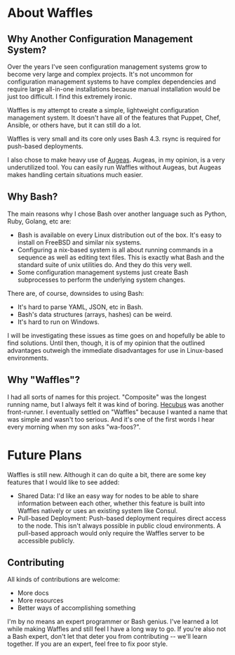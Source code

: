 # About Waffles

## Why Another Configuration Management System?

Over the years I've seen configuration management systems grow to become very large and complex projects. It's not uncommon for configuration management systems to have complex dependencies and require large all-in-one installations because manual installation would be just too difficult. I find this extremely ironic.

Waffles is my attempt to create a simple, lightweight configuration management system. It doesn't have all of the features that Puppet, Chef, Ansible, or others have, but it can still do a lot.

Waffles is very small and its core only uses Bash 4.3. rsync is required for push-based deployments.

I also chose to make heavy use of [Augeas](http://augeas.net/). Augeas, in my opinion, is a very underutilized tool. You can easily run Waffles without Augeas, but Augeas makes handling certain situations much easier.

## Why Bash?

The main reasons why I chose Bash over another language such as Python, Ruby, Golang, etc are:

  * Bash is available on every Linux distribution out of the box. It's easy to install on FreeBSD and similar nix systems.
  * Configuring a nix-based system is all about running commands in a sequence as well as editing text files. This is exactly what Bash and the standard suite of unix utilities do. And they do this very well.
  * Some configuration management systems just create Bash subprocesses to perform the underlying system changes.

There are, of course, downsides to using Bash:

  * It's hard to parse YAML, JSON, etc in Bash.
  * Bash's data structures (arrays, hashes) can be weird.
  * It's hard to run on Windows.

I will be investigating these issues as time goes on and hopefully be able to find solutions. Until then, though, it is of my opinion that the outlined advantages outweigh the immediate disadvantages for use in Linux-based environments.

## Why "Waffles"?

I had all sorts of names for this project. "Composite" was the longest running name, but I always felt it was kind of boring. [Hecubus](https://www.youtube.com/watch?v=1L8wftRFLX0) was another front-runner. I eventually settled on "Waffles" because I wanted a name that was simple and wasn't too serious. And it's one of the first words I hear every morning when my son asks "wa-foos?".

# Future Plans

Waffles is still new. Although it can do quite a bit, there are some key features that I would like to see added:

* Shared Data: I'd like an easy way for nodes to be able to share information between each other, whether this feature is built into Waffles natively or uses an existing system like Consul.
* Pull-based Deployment: Push-based deployment requires direct access to the node. This isn't always possible in public cloud environments. A pull-based approach would only require the Waffles server to be accessible publicly.

## Contributing

All kinds of contributions are welcome:

* More docs
* More resources
* Better ways of accomplishing something

I'm by no means an expert programmer or Bash genius. I've learned a lot while making Waffles and still feel I have a long way to go. If you're also not a Bash expert, don't let that deter you from contributing -- we'll learn together. If you are an expert, feel free to fix poor style.
